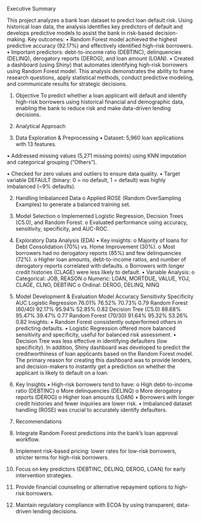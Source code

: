 Executive Summary

This project analyzes a bank loan dataset to predict loan default risk. Using historical loan data, the analysis identifies key predictors of default and develops predictive models to assist the bank in risk-based decision-making.
Key outcomes:
•	Random Forest model achieved the highest predictive accuracy (92.17%) and effectively identified high-risk borrowers.
•	Important predictors: debt-to-income ratio (DEBTINC), delinquencies (DELINQ), derogatory reports (DEROG), and loan amount (LOAN).
•	Created a dashboard (using Shiny) that automates identifying high-risk borrowers using Random Forest model.
This analysis demonstrates the ability to frame research questions, apply statistical methods, conduct predictive modeling, and communicate results for strategic decisions.

1. Objective
To predict whether a loan applicant will default and identify high-risk borrowers using historical financial and demographic data, enabling the bank to reduce risk and make data-driven lending decisions.

3. Analytical Approach
1.	Data Exploration & Preprocessing
•	Dataset: 5,960 loan applications with 13 features.
 
•	Addressed missing values (5,271 missing points) using KNN imputation and categorical grouping (“Others”).
 
•	Checked for zero values and outliers to ensure data quality.
•	Target variable DEFAULT (binary: 0 = no default, 1 = default) was highly imbalanced (~9% defaults).
 
               
2.	Handling Imbalanced Data
o	Applied ROSE (Random OverSampling Examples) to generate a balanced training set.
 
3.	Model Selection
o	Implemented Logistic Regression, Decision Trees (C5.0), and Random Forest.
o	Evaluated performance using accuracy, sensitivity, specificity, and AUC-ROC.

3. Exploratory Data Analysis (EDA)
•	Key insights:
o	Majority of loans for Debt Consolidation (70%) vs. Home Improvement (30%).
o	Most borrowers had no derogatory reports (85%) and few delinquencies (72%).
o	Higher loan amounts, debt-to-income ratios, and number of derogatory reports correlated with defaults.
o	Borrowers with longer credit histories (CLAGE) were less likely to default.
•	Variable Analysis:
o	Categorical: JOB, REASON
o	Numeric: LOAN, MORTDUE, VALUE, YOJ, CLAGE, CLNO, DEBTINC
o	Ordinal: DEROG, DELINQ, NINQ
4. Model Development & Evaluation
Model	Accuracy	Sensitivity	Specificity	AUC
Logistic Regression	76.01%	76.52%	70.73%	0.79
Random Forest (60/40)	92.17%	95.94%	52.85%	0.82
Decision Tree (C5.0)	88.68%	95.47%	39.47%	0.77
Random Forest (70/30)	91.64%	95.32%	53.26%	0.82
Insights:
•	Random Forest consistently outperformed others in predicting defaults.
•	Logistic Regression offered more balanced sensitivity and specificity, useful for balanced risk assessment.
•	Decision Tree was less effective in identifying defaulters (low specificity).
In addition, Shiny dashboard was developed to predict the creditworthiness of loan applicants based on the Random Forest model. The primary reason for creating this dashboard was to provide lenders, and decision-makers to instantly get a prediction on whether the applicant is likely to default on a loan.

5. Key Insights
•	High-risk borrowers tend to have:
o	High debt-to-income ratio (DEBTINC)
o	More delinquencies (DELINQ)
o	More derogatory reports (DEROG)
o	Higher loan amounts (LOAN)
•	Borrowers with longer credit histories and fewer inquiries are lower risk.
•	Imbalanced dataset handling (ROSE) was crucial to accurately identify defaulters.
6. Recommendations
1.	Integrate Random Forest predictions into the bank’s loan approval workflow.
2.	Implement risk-based pricing: lower rates for low-risk borrowers, stricter terms for high-risk borrowers.
3.	Focus on key predictors (DEBTINC, DELINQ, DEROG, LOAN) for early intervention strategies.
4.	Provide financial counseling or alternative repayment options to high-risk borrowers.
5.	Maintain regulatory compliance with ECOA by using transparent, data-driven lending decisions.

